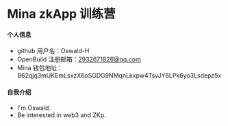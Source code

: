 # Mina zkApp 训练营


#### 个人信息

- github 用户名：Oswald-H
- OpenBuild 注册邮箱：2932671826@qq.com
- Mina 钱包地址：B62qjq3mUKEmLsxzX6oSGDG9NMqnLkxpw4TsvJY6LPk6yo3Lsdepz5x

#### 自我介绍
- I'm Oswald.
- Be interested in web3 and ZKp.
